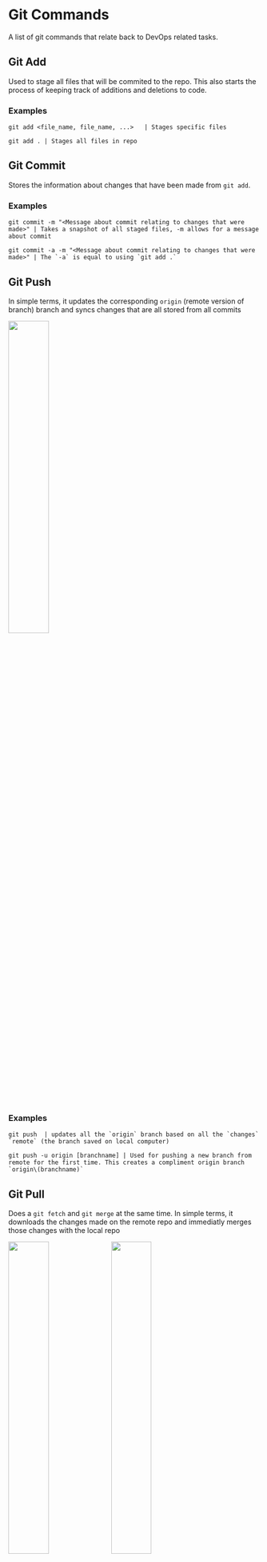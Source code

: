 # Git Commands

A list of git commands that relate back to DevOps related tasks.

## Git Add

Used to stage all files that will be commited to the repo. This also starts the process of keeping track of additions and deletions to code.

### Examples

```
git add <file_name, file_name, ...>   | Stages specific files
```
```
git add . | Stages all files in repo
```

## Git Commit
Stores the information about changes that have been made from `git add`. 

### Examples

```
git commit -m "<Message about commit relating to changes that were made>" | Takes a snapshot of all staged files, -m allows for a message about commit
```
```
git commit -a -m "<Message about commit relating to changes that were made>" | The `-a` is equal to using `git add .`
```

## Git Push
In simple terms, it updates the corresponding `origin` (remote version of branch) branch and syncs changes that are all stored from all commits

<img src="https://wac-cdn.atlassian.com/dam/jcr:0d181327-3fb0-44ec-9ab4-d6dea0fd406f/01%20Git%20push%20discussion.svg?cdnVersion=309" width="40%" height="40%">

### Examples
```
git push  | updates all the `origin` branch based on all the `changes` `remote` (the branch saved on local computer)
```
```
git push -u origin [branchname] | Used for pushing a new branch from remote for the first time. This creates a compliment origin branch `origin\(branchname)`
```

## Git Pull

Does a `git fetch` and `git merge` at the same time. In simple terms, it downloads the changes made on the remote repo and immediatly merges those changes with the local repo

<img src="https://wac-cdn.atlassian.com/dam/jcr:63e58c34-b273-4e48-a6b1-6e3ba4d4a0ea/01%20bubble%20diagram-01.svg?cdnVersion=309" width="40%" height="40%">
<img src="https://wac-cdn.atlassian.com/dam/jcr:0269bb2d-eb7f-43d8-80a2-8afa88d11eea/02%20bubble%20diagram-02.svg?cdnVersion=309" width="40%" height="40%">


### Examples

```
git pull  | A regular pull request
```

```
git pull --rebase | Similar to `git pull` but will stack the changes and not create a whole new node. It's good for if you want a clean history and want to make it look like the changes were stacked. (See image)
```

<img src="https://wac-cdn.atlassian.com/dam/jcr:d5633068-d448-4140-953e-2ab31553ce10/03%20bubble%20diagram-03-updated@2x%20kopiera.png?cdnVersion=309" width="40%" height="40%">

## Git Merge

Often used to add changes from one branch to another. The command assumes you are currently on the branch that has changes and you mention the branch you want to merge on to.

<img src="https://wac-cdn.atlassian.com/dam/jcr:7afd8460-b7bf-4c42-b997-4f5cf24f21e8/01%20Branch-2%20kopiera.png?cdnVersion=309" width="40%" height="40%">
<img src="https://wac-cdn.atlassian.com/dam/jcr:c6db91c1-1343-4d45-8c93-bdba910b9506/02%20Branch-1%20kopiera.png?cdnVersion=309" width="40%" height="40%">

### Examples


```
git merge <branch name you are merging with> | merges changes from one branch to another branch, fast forwarding will be done if possible
```
*"fast forwarding is when there is a linear relationship betwen the two branches (no splitting) and the banch that is being merged on to is simply moving forward in commit history."*

```
git merge <branch name you are merging with> --no-ff | forces a merge to have a new commit object (no fastforwarding) which can be good for perserving git history
```

<img src="https://nvie.com/img/merge-without-ff@2x.png" width="40%" height="40%">

## Git Branch

Usually paired with another command, but it's primary purpose is to handle various elements of branching one's code.

### Examples

```
git branch | Allows you to view all branches
```

```
git branch <branch name> | Creates a new branch 
```

```
git branch -d <branch name>| Allows you to delete a branch 
```

## Git Checkout

Primarly used to switch between branches. Normally, when you switch to a branch you start at the commit that is labled as HEAD. If you have a specific commit ID you can switch to a branch at that point. You can also modify and merge from a point that is a commit that isn't considered HEAD. You can find commit IDs with `git log`.

### Examples

```
git checkout <branch name you want to switch to> | Adds a new branch based on current head
```

```
git checkout -b <new branch name> | Creates a new branch while also switching to is
```

```
git checkout <commit id> | This allows you to be on a branch at a specific commit. 
```

## Git Status

Used to provide information about changes that are different than HEAD

### Examples

```
git status | gives a report about changes that differ from HEAD
```

## Git Stash

Allows you to stash all staged and unstaged changes. This is great if you want to switch branches as you can't have changes before one switches.

### Examples 

```
git stash | stores changes that have been make and restores code back to before the changes were made
```

```
git stash pop | Reverts the code back to before a `git stash` was called
```

## Git Log

Show a record of a list of commits in history. Press `return` to retrieve more history. Press `q` to exit log.

### Examples

```
git log | shows a list of commits
```

## Git Clone (SSH key method)
Used to clone a remote repo onto one's local computer.

### Steps

1. Check to see if you have a public key already. In your terminal type `~/.ssh` as this is where they are stored by default.
2. If you already have ssh keys you will see files called `id_rsa` and `id_rsa.pub`. If you do have these files skip to step 6.
3. If you don't already have the key type `ssh-keygen -o` in your terminal. This will create the key you need.
4. Press `return` when it asks where you would like to save them. If you do this it will save those keys in the default location.
5. Press enter twice when its asks for a passphrase and asks again for confirmation.
6. Now that you have a puplic key type (or already have one) type 'cat ~/.ssh/id_rsa.pub'. This will print out the key. Copy that including the `ssh-rsa` part of the code.
7. Go to your github profile, go to the top right and click on the arrow next to your profile image.
8. Click settings.
9. On the left hand side look for "SSH and GPG Keys" and click on it.
10. Click on the green button that says "New SSH Key".
11. Give the key a title. I recommend something that indicate which computer key came from. After you do that, paste the SSH key in the text box where it is titled "Key". If you want to add more SSH keys so more computers can access your repo then you can repeat steps 6-11 once you have a computer's public key.
12. Now that github knows that there is a computer with a SSH key, that is given permission to clone, navigate to repo go to the repo you want to clone.
13. There is a green button that says "Code". Click on it.
14. Click on the tab that says "SSH".
15. There's a small button that looks like two squares. Click on it and it will copy everything in the box to the left of it to your computer's clip board.
16. Open your terminal if it's not already open.
17. Navigate to the folder you want this repo to be in.
18. Type `git clone <text that was copied to your clipboard in step 15>`.
19. Your now have that repo cloned to your local machine.

## Authors

* **Blake Cromar** - *Initial work* 

## Acknowledgments

* Adapted from Udacity, Machine Learning DevOps Engineer Nanodegree Program, 2022
* Atlassian.com for image on Git Push, https://www.atlassian.com/git/tutorials/syncing/git-push, 2022
* Atlassian.com for images on Git Pull, https://www.atlassian.com/git/tutorials/syncing/git-push, 2022
* Atlassian.com for image on Git Merge, https://www.atlassian.com/git/tutorials/using-branches/git-merge, 2022
* nvie.com, article by Vincent Driessen, for image on git Merge, https://nvie.com/posts/a-successful-git-branching-model/, 2010
* git-scm.com, steps on how to create a SSH key, https://git-scm.com/book/en/v2/Git-on-the-Server-Generating-Your-SSH-Public-Key, 2022
